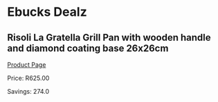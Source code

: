 
# Ebucks Dealz
## Risoli La Gratella Grill Pan with wooden handle and diamond coating base 26x26cm
[Product Page](https://www.ebucks.com/web/shop/productSelected.do?prodId=1162562291&catId=704983235)

Price: R625.00

Savings: 274.0


	